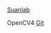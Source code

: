 [Suanlab](http://suanlab.com/youtube/cv.html) 


OpenCV4 [Git](https://github.com/sunkyoo/opencv4cvml)
